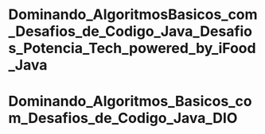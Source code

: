 # Dominando_AlgoritmosBasicos_com_Desafios_de_Codigo_Java_Desafios_Potencia_Tech_powered_by_iFood_Java
# Dominando_Algoritmos_Basicos_com_Desafios_de_Codigo_Java_DIO
